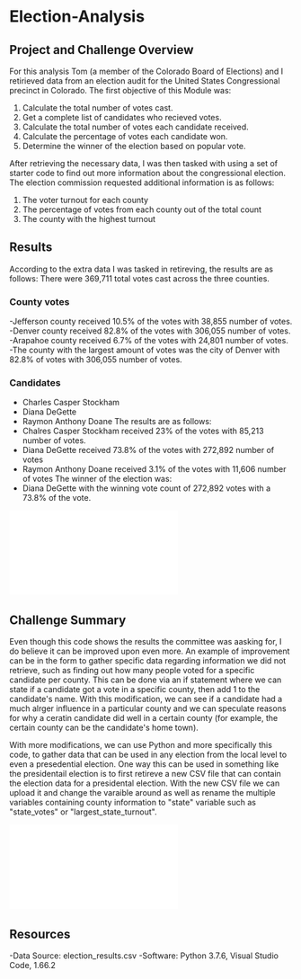 # Election-Analysis

## Project and Challenge Overview
  For this analysis Tom (a member of the Colorado Board of Elections) and I retirieved data from an election audit for the United States Congressional precinct in Colorado. The first objective of this Module was:

1. Calculate the total number of votes cast.
2. Get a complete list of candidates who recieved votes.
3. Calculate the total number of votes each candidate received. 
4. Calculate the percentage of votes each candidate won.
5. Determine the winner of the election based on popular vote.

  After retrieving the necessary data, I was then tasked with using a set of starter code to find out more information about the congressional election. The election commission requested additional information is as follows:
1. The voter turnout for each county
2. The percentage of votes from each county out of the total count
3. The county with the highest turnout 


## Results
According to the extra data I was tasked in retireving, the results are as follows:
There were 369,711 total votes cast across the three counties. 
### County votes
  -Jefferson county received 10.5% of the votes with 38,855 number of votes.
  -Denver county received  82.8% of the votes with 306,055 number of votes.
  -Arapahoe county received 6.7% of the votes with 24,801 number of votes. 
  -The county with the largest amount of votes was the city of Denver with 82.8% of votes with 306,055 number of votes.

### Candidates 
  - Charles Casper Stockham 
  - Diana DeGette
  - Raymon Anthony Doane
The results are as follows:
  - Chalres Casper Stockham received 23% of the votes with 85,213 number of votes.
  - Diana DeGette received 73.8% of the votes with 272,892 number of votes 
  - Raymon Anthony Doane received 3.1% of the votes with 11,606 number of votes
The winner of the election was:
  - Diana DeGette with the winning vote count of 272,892 votes  with a 73.8% of the vote.

![Election_Results](./Election-Analysis/Analysis/election_results.txt)
  

## Challenge Summary 
  Even though this code shows the results the committee was aasking for, I do believe it can be improved upon even more. An example of improvement can be in the form to gather specific data regarding information we did not retrieve, such as finding out how many people voted for a specific candidate per county. This can be done via an if statement where we can state if a candidate got a vote in a specific county, then add 1 to the candidate's name. With this modification, we can see if a candidate had a much alrger influence in a particular county and we can speculate reasons for why a ceratin candidate did well in a certain county (for example, the certain county can be the candidate's home town).
  
  
  With more modifications, we can use Python and more specifically this code, to gather data that can be used in any election from the local level to even a presedential election. One way this can be used in something like the presidentail election is to first retireve a new CSV file that can contain the election data for a presidental election. With the new CSV file we can upload it and change the varaible around as well as rename the multiple variables containing county information to "state" variable such as "state_votes" or "largest_state_turnout".
  
![Code](./Election-Analysis/Analysis/Python_Code_(1).pdf)

## Resources 
-Data Source: election_results.csv
-Software: Python 3.7.6, Visual Studio Code, 1.66.2
